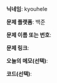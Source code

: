 **닉네임**: kyouhele

**문제 플랫폼**: 백준

**문제 이름 또는 번호**: 

**문제 링크**: 

**오늘의 메모(선택)**: 

**코드(선택)**:

```c++

```
